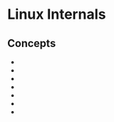 # Linux Internals

## Concepts

* [](linux-command-line-101-basic-file-and-directory-operations)
* [](linux-command-line-101-viewing-file-contents)
* [](linux-command-line-101-basic-redirection-and-pipes)
* [](user-accounts-on-linux-systems)
* [](file-permissions-in-linux)
* [](file-types-in-linux)
* [](root-login-vs-sudo)